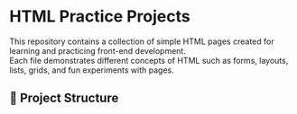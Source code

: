 # HTML Practice Projects

This repository contains a collection of simple HTML pages created for learning and practicing front-end development.  
Each file demonstrates different concepts of HTML such as forms, layouts, lists, grids, and fun experiments with pages.

## 📂 Project Structure

